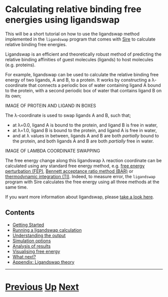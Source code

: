 # Calculating relative binding free energies using ligandswap

This will be a short tutorial on how to use the ligandswap method implemented
in the `ligandswap` program 
that comes with [Sire](http://siremol.org) to calculate relative binding free energies.

Ligandswap is an efficient and theoretically robust method of predicting
the relative binding affinities of guest molecules (ligands) to host
molecules (e.g. proteins). 

For example, ligandswap can be used to calculate the relative binding free
energy of two ligands, A and B, to a protein. It works by constructing
a λ-coordinate that connects a periodic box of water containing 
ligand A bound to the protein, with a second periodic box of water that
contains ligand B on its own;

IMAGE OF PROTEIN AND LIGAND IN BOXES

The λ-coordinate is used to swap ligands A and B, such that;

* at λ=0.0, ligand A is bound to the protein, and ligand B is free in water,
* at λ=1.0, ligand B is bound to the protein, and ligand A is free in water,
* and at λ values in between, ligands A and B are both *partially* bound to the protein,
  and both ligands A and B are both *partially* free in water.

IMAGE OF LAMBDA COORDINATE SWAPPING

The free energy change along this ligandswap λ reaction coordinate can
be calculated using any standard free energy method, e.g. [free energy perturbation
(FEP)](https://en.wikipedia.org/wiki/Free_energy_perturbation), [Bennett acceptance ratio method (BAR)](https://en.wikipedia.org/wiki/Bennett_acceptance_ratio) or [thermodynamic integration (TI)](https://en.wikipedia.org/wiki/Thermodynamic_integration). Indeed,
to measure error, the `ligandswap` program with Sire calculates the free energy
using all three methods at the same time.

If you want more information about ligandswap, please [take a look here](theory.md).

## Contents

* [Getting Started](getting_started.md)
* [Running a ligandswap calculation](running.md)
* [Understanding the output](output.md)
* [Simulation options](options.md)
* [Analysis of results](analysis.md)
* [Visualising free energy](visualisation.md)
* [What next?](whatnext.md)
* [Appendix: Ligandswap theory](theory.md)

***

# [Previous](README.md) [Up](README.md) [Next](getting_started.md)
